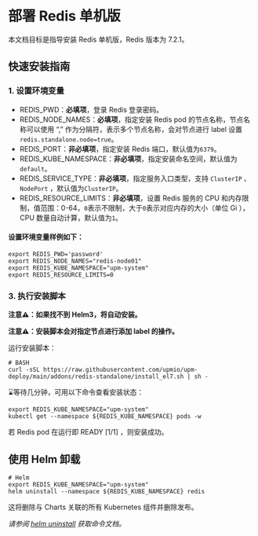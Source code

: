 # 部署 Redis 单机版

本文档目标是指导安装 Redis 单机版，Redis 版本为 7.2.1。

## 快速安装指南

### 1. 设置环境变量

* REDIS_PWD：**必填项**，登录 Redis 登录密码。
* REDIS_NODE_NAMES：**必填项**，指定安装 Redis pod 的节点名称，节点名称可以使用 “,” 作为分隔符，表示多个节点名称，会对节点进行 label 设置`redis.standalone.node=true`。
* REDIS_PORT：**非必填项**，指定安装 Redis 端口，默认值为`6379`。
* REDIS_KUBE_NAMESPACE：**非必填项**，指定安装命名空间，默认值为`default`。
* REDIS_SERVICE_TYPE：**非必填项**，指定服务入口类型，支持 `ClusterIP` 、`NodePort` ，默认值为`ClusterIP`。
* REDIS_RESOURCE_LIMITS：**非必填项**，设置 Redis 服务的 CPU 和内存限制，值范围：0-64，`0`表示不限制，大于`0`表示对应内存的大小（单位 Gi ），CPU 数量自动计算，默认值为`1`。

#### 设置环境变量样例如下：
```console
export REDIS_PWD='password'
export REDIS_NODE_NAMES="redis-node01"
export REDIS_KUBE_NAMESPACE="upm-system"
export REDIS_RESOURCE_LIMITS=0
```

### 3. 执行安装脚本

**注意⚠️：如果找不到 Helm3，将自动安装。**

**注意⚠️：安装脚本会对指定节点进行添加 label 的操作。**

运行安装脚本：
```console
# BASH
curl -sSL https://raw.githubusercontent.com/upmio/upm-deploy/main/addons/redis-standalone/install_el7.sh | sh -
```

⌛️等待几分钟，可用以下命令查看安装状态：

```console
export REDIS_KUBE_NAMESPACE="upm-system"
kubectl get --namespace ${REDIS_KUBE_NAMESPACE} pods -w
```
若 Redis pod 在运行即 READY [1/1] ，则安装成功。

## 使用 Helm 卸载

```console
# Helm
export REDIS_KUBE_NAMESPACE="upm-system"
helm uninstall --namespace ${REDIS_KUBE_NAMESPACE} redis
```

这将删除与 Charts 关联的所有 Kubernetes 组件并删除发布。

_请参阅 [helm uninstall](https://helm.sh/docs/helm/helm_uninstall/) 获取命令文档。_
